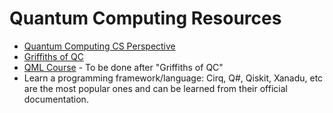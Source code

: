 # Quantum Computing Resources
- [Quantum Computing CS Perspective](https://www.amazon.com/Quantum-Computing-Computer-Scientists-Yanofsky/dp/0521879965)
-  [Griffiths of QC](http://mmrc.amss.cas.cn/tlb/201702/W020170224608149940643.pdf)
- [QML Course](https://www.edx.org/course/quantum-machine-learning-2) - To be done after "Griffiths of QC"
- Learn a programming framework/language:
Cirq, Q#, Qiskit, Xanadu, etc are the most popular ones and can be learned from their official documentation.

